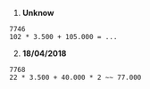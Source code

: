 1. **Unknow**
```
7746
102 * 3.500 + 105.000 = ...
```

2.  **18/04/2018**
```
7768
22 * 3.500 + 40.000 * 2 ~~ 77.000
```
